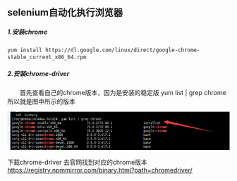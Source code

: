 ## selenium自动化执行浏览器

##### 1.安装chrome

```
yum install https://dl.google.com/linux/direct/google-chrome-stable_current_x86_64.rpm
```

##### 2.安装chrome-driver

　　首先查看自己的chrome版本，因为是安装的稳定版 yum list | grep chrome 所以就是图中所示的版本

![img](../../assets/1258067-20190610122235912-1100640589.png)

下载chrome-driver 去官网找到对应的chrome版本 https://registry.npmmirror.com/binary.html?path=chromedriver/
